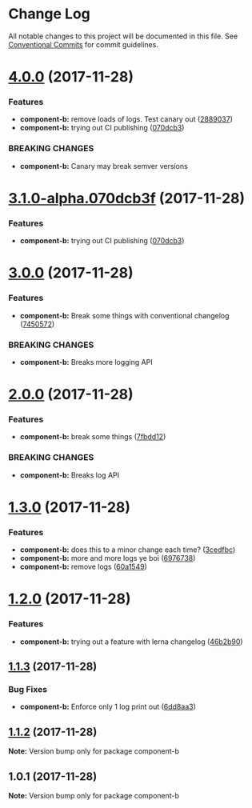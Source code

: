 # Change Log

All notable changes to this project will be documented in this file.
See [Conventional Commits](https://conventionalcommits.org) for commit guidelines.

<a name="4.0.0"></a>
# [4.0.0](https://github.com/KingScooty/lerna-changelog-debug/compare/v3.0.0...v4.0.0) (2017-11-28)


### Features

* **component-b:** remove loads of logs. Test canary out ([2889037](https://github.com/KingScooty/lerna-changelog-debug/commit/2889037))
* **component-b:** trying out CI publishing ([070dcb3](https://github.com/KingScooty/lerna-changelog-debug/commit/070dcb3))


### BREAKING CHANGES

* **component-b:** Canary may break semver versions




<a name="3.1.0-alpha.070dcb3f"></a>
# [3.1.0-alpha.070dcb3f](https://github.com/KingScooty/lerna-changelog-debug/compare/v3.0.0...v3.1.0-alpha.070dcb3f) (2017-11-28)


### Features

* **component-b:** trying out CI publishing ([070dcb3](https://github.com/KingScooty/lerna-changelog-debug/commit/070dcb3))




<a name="3.0.0"></a>
# [3.0.0](https://github.com/KingScooty/lerna-changelog-debug/compare/v2.0.0...v3.0.0) (2017-11-28)


### Features

* **component-b:** Break some things with conventional changelog ([7450572](https://github.com/KingScooty/lerna-changelog-debug/commit/7450572))


### BREAKING CHANGES

* **component-b:** Breaks more logging API




<a name="2.0.0"></a>
# [2.0.0](https://github.com/KingScooty/lerna-changelog-debug/compare/v1.3.0...v2.0.0) (2017-11-28)


### Features

* **component-b:** break some things ([7fbdd12](https://github.com/KingScooty/lerna-changelog-debug/commit/7fbdd12))


### BREAKING CHANGES

* **component-b:** Breaks log API




<a name="1.3.0"></a>
# [1.3.0](https://github.com/KingScooty/lerna-changelog-debug/compare/v1.2.0...v1.3.0) (2017-11-28)


### Features

* **component-b:** does this to a minor change each time? ([3cedfbc](https://github.com/KingScooty/lerna-changelog-debug/commit/3cedfbc))
* **component-b:** more and more logs ye boi ([6976738](https://github.com/KingScooty/lerna-changelog-debug/commit/6976738))
* **component-b:** remove logs ([60a1549](https://github.com/KingScooty/lerna-changelog-debug/commit/60a1549))




<a name="1.2.0"></a>
# [1.2.0](https://github.com/KingScooty/lerna-changelog-debug/compare/v1.1.3...v1.2.0) (2017-11-28)


### Features

* **component-b:** trying out a feature with lerna changelog ([46b2b90](https://github.com/KingScooty/lerna-changelog-debug/commit/46b2b90))




<a name="1.1.3"></a>
## [1.1.3](https://github.com/KingScooty/lerna-changelog-debug/compare/v1.1.2...v1.1.3) (2017-11-28)


### Bug Fixes

* **component-b:** Enforce only 1 log print out ([6dd8aa3](https://github.com/KingScooty/lerna-changelog-debug/commit/6dd8aa3))




<a name="1.1.2"></a>
## [1.1.2](https://github.com/KingScooty/lerna-changelog-debug/compare/v1.1.1...v1.1.2) (2017-11-28)




**Note:** Version bump only for package component-b

<a name="1.0.1"></a>
## 1.0.1 (2017-11-28)




**Note:** Version bump only for package component-b
